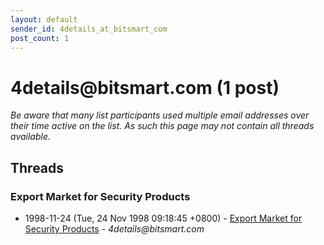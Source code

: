 ```yaml
---
layout: default
sender_id: 4details_at_bitsmart_com
post_count: 1
---
```


# 4details<span>@</span>bitsmart.com (1 post)

_Be aware that many list participants used multiple email addresses over their time active on the list. As such this page may not contain all threads available._

## Threads

### Export Market for Security Products
+ 1998-11-24 (Tue, 24 Nov 1998 09:18:45 +0800) - [Export Market for Security Products](/archive/1998/11/f8e001c182417609b6ec6da365ed22d47d95a116993fa1baccf572fc654bc5b1) - _4details@bitsmart.com_

